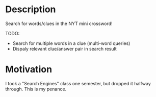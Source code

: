 # Description

Search for words/clues in the NYT mini crossword!

TODO:

- Search for multiple words in a clue (multi-word queries)
- Dispaly relevant clue/answer pair in search result

# Motivation

I took a "Search Engines" class one semester, but dropped it halfway through. This is my penance. 
